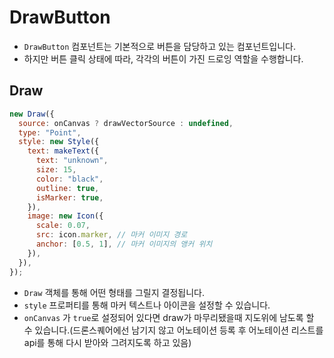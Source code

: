 # DrawButton

- `DrawButton` 컴포넌트는 기본적으로 버튼을 담당하고 있는 컴포넌트입니다.
- 하지만 버튼 클릭 상태에 따라, 각각의 버튼이 가진 드로잉 역할을 수행합니다.

## Draw

```javascript
new Draw({
  source: onCanvas ? drawVectorSource : undefined,
  type: "Point",
  style: new Style({
    text: makeText({
      text: "unknown",
      size: 15,
      color: "black",
      outline: true,
      isMarker: true,
    }),
    image: new Icon({
      scale: 0.07,
      src: icon.marker, // 마커 이미지 경로
      anchor: [0.5, 1], // 마커 이미지의 앵커 위치
    }),
  }),
});
```

- `Draw` 객체를 통해 어떤 형태를 그릴지 결정됩니다.
- `style` 프로퍼티를 통해 마커 텍스트나 아이콘을 설정할 수 있습니다.
- `onCanvas` 가 `true`로 설정되어 있다면 draw가 마무리됐을때 지도위에 남도록 할 수 있습니다.(드론스퀘어에선 남기지 않고 어노테이션 등록 후 어노테이션 리스트를 api를 통해 다시 받아와 그려지도록 하고 있음)
